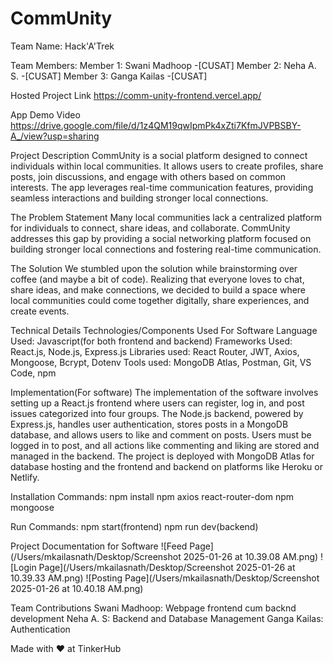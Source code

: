 # CommUnity

Team Name: Hack'A'Trek

Team Members:
Member 1: Swani Madhoop -[CUSAT]
Member 2: Neha A. S. -[CUSAT]
Member 3: Ganga Kailas -[CUSAT]

Hosted Project Link
https://comm-unity-frontend.vercel.app/

App Demo Video
https://drive.google.com/file/d/1z4QM19qwIpmPk4xZti7KfmJVPBSBY-A_/view?usp=sharing

Project Description
CommUnity is a social platform designed to connect individuals within local communities. It allows users to create profiles, share posts, join discussions, and engage with others based on common interests. The app leverages real-time communication features, providing seamless interactions and building stronger local connections.

The Problem Statement
Many local communities lack a centralized platform for individuals to connect, share ideas, and collaborate. CommUnity addresses this gap by providing a social networking platform focused on building stronger local connections and fostering real-time communication.

The Solution
We stumbled upon the solution while brainstorming over coffee (and maybe a bit of code). Realizing that everyone loves to chat, share ideas, and make connections, we decided to build a space where local communities could come together digitally, share experiences, and create events.

Technical Details
Technologies/Components Used
For Software
Language Used: Javascript(for both frontend and backend)
Frameworks Used: React.js, Node.js, Express.js
Libraries used: React Router, JWT, Axios, Mongoose, Bcrypt, Dotenv
Tools used: MongoDB Atlas, Postman, Git, VS Code, npm

Implementation(For software)
The implementation of the software involves setting up a React.js frontend where users can register, log in, and post issues categorized into four groups. The Node.js backend, powered by Express.js, handles user authentication, stores posts in a MongoDB database, and allows users to like and comment on posts. Users must be logged in to post, and all actions like commenting and liking are stored and managed in the backend. The project is deployed with MongoDB Atlas for database hosting and the frontend and backend on platforms like Heroku or Netlify.

Installation Commands:
npm install
npm axios react-router-dom
npm mongoose

Run Commands: 
npm start(frontend)
npm run dev(backend)

Project Documentation
for Software
![Feed Page](/Users/mkailasnath/Desktop/Screenshot 2025-01-26 at 10.39.08 AM.png)
![Login Page](/Users/mkailasnath/Desktop/Screenshot 2025-01-26 at 10.39.33 AM.png)
![Posting Page](/Users/mkailasnath/Desktop/Screenshot 2025-01-26 at 10.40.18 AM.png)


Team Contributions
Swani Madhoop: Webpage frontend cum backnd development
Neha A. S: Backend and Database Management
Ganga Kailas: Authentication

Made with ❤️ at TinkerHub






